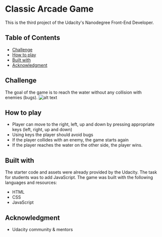 # Classic Arcade Game

This is the third project of the Udacity's Nanodegree Front-End Developer.

## Table of Contents

* [Challenge](#challenge)
* [How to play](#how-to-play)
* [Built with](#built-with)
* [Acknowledgment](#acknowledgment)

## Challenge

The goal of the game is to reach the water without any collision with enemies (bugs).
![alt text](arcade-game-screenshot.png "Image of a Classic Arcade Game")

## How to play

- Player can move to the right, left, up and down by pressing appropriate keys (left, right, up and down)
- Using keys the player should avoid bugs
- If the player collides with an enemy, the game starts again
- If the player reaches the water on the other side, the player wins.

## Built with

The starter code and assets were already provided by the Udacity. The task for students was to add JavaScript. The game was built with the following languages and resources:

- HTML
- CSS
- JavaScript

## Acknowledgment

- Udacity community & mentors
